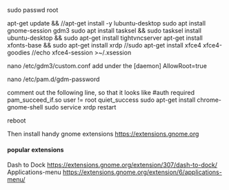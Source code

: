 sudo passwd root

apt-get update && //apt-get install -y lubuntu-desktop
sudo apt install gnome-session gdm3
sudo apt install tasksel && sudo tasksel install ubuntu-desktop && sudo apt-get install tightvncserver
apt-get install xfonts-base && sudo apt-get install xrdp
//sudo apt-get install xfce4 xfce4-goodies
//echo xfce4-session >~/.xsession

nano /etc/gdm3/custom.conf
add under the [daemon] AllowRoot=true

nano /etc/pam.d/gdm-password

comment out the following line, so that it looks like
#auth required pam_succeed_if.so user != root quiet_success
sudo apt-get install chrome-gnome-shell
sudo service xrdp restart

reboot

Then install handy gnome extensions
https://extensions.gnome.org

#### popular extensions
Dash to Dock https://extensions.gnome.org/extension/307/dash-to-dock/
Applications-menu https://extensions.gnome.org/extension/6/applications-menu/
 
<!--stackedit_data:
eyJoaXN0b3J5IjpbLTE2MDI2MzM0OThdfQ==
-->